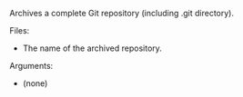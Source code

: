 Archives a complete Git repository (including .git directory).

Files:
  * The name of the archived repository.

Arguments:
  * (none)